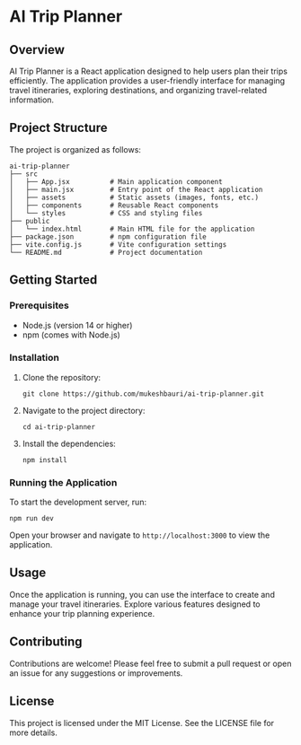 # AI Trip Planner

## Overview
AI Trip Planner is a React application designed to help users plan their trips efficiently. The application provides a user-friendly interface for managing travel itineraries, exploring destinations, and organizing travel-related information.

## Project Structure
The project is organized as follows:

```
ai-trip-planner
├── src
│   ├── App.jsx          # Main application component
│   ├── main.jsx         # Entry point of the React application
│   ├── assets           # Static assets (images, fonts, etc.)
│   ├── components       # Reusable React components
│   └── styles           # CSS and styling files
├── public
│   └── index.html       # Main HTML file for the application
├── package.json         # npm configuration file
├── vite.config.js       # Vite configuration settings
└── README.md            # Project documentation
```

## Getting Started

### Prerequisites
- Node.js (version 14 or higher)
- npm (comes with Node.js)

### Installation
1. Clone the repository:
   ```
   git clone https://github.com/mukeshbauri/ai-trip-planner.git
   ```
2. Navigate to the project directory:
   ```
   cd ai-trip-planner
   ```
3. Install the dependencies:
   ```
   npm install
   ```

### Running the Application
To start the development server, run:
```
npm run dev
```
Open your browser and navigate to `http://localhost:3000` to view the application.

## Usage
Once the application is running, you can use the interface to create and manage your travel itineraries. Explore various features designed to enhance your trip planning experience.

## Contributing
Contributions are welcome! Please feel free to submit a pull request or open an issue for any suggestions or improvements.

## License
This project is licensed under the MIT License. See the LICENSE file for more details.